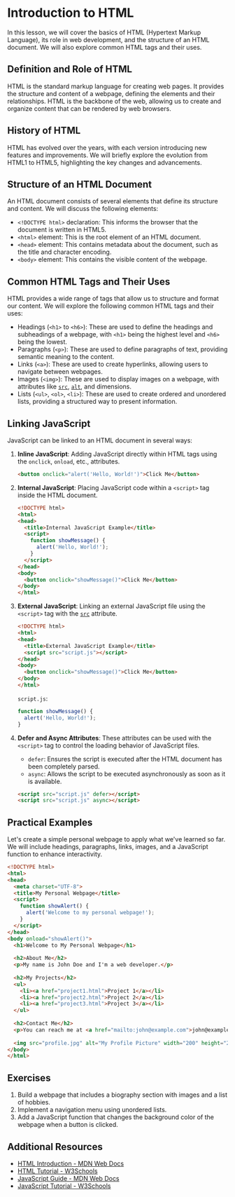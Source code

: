 # Introduction to HTML

In this lesson, we will cover the basics of HTML (Hypertext Markup Language), its role in web development, and the structure of an HTML document. We will also explore common HTML tags and their uses.

## Definition and Role of HTML

HTML is the standard markup language for creating web pages. It provides the structure and content of a webpage, defining the elements and their relationships. HTML is the backbone of the web, allowing us to create and organize content that can be rendered by web browsers.

## History of HTML

HTML has evolved over the years, with each version introducing new features and improvements. We will briefly explore the evolution from HTML1 to HTML5, highlighting the key changes and advancements.

## Structure of an HTML Document

An HTML document consists of several elements that define its structure and content. We will discuss the following elements:

- `<!DOCTYPE html>` declaration: This informs the browser that the document is written in HTML5.
- `<html>` element: This is the root element of an HTML document.
- `<head>` element: This contains metadata about the document, such as the title and character encoding.
- `<body>` element: This contains the visible content of the webpage.

## Common HTML Tags and Their Uses

HTML provides a wide range of tags that allow us to structure and format our content. We will explore the following common HTML tags and their uses:

- Headings (`<h1>` to `<h6>`): These are used to define the headings and subheadings of a webpage, with `<h1>` being the highest level and `<h6>` being the lowest.
- Paragraphs (`<p>`): These are used to define paragraphs of text, providing semantic meaning to the content.
- Links (`<a>`): These are used to create hyperlinks, allowing users to navigate between webpages.
- Images (`<img>`): These are used to display images on a webpage, with attributes like [`src`](command:_github.copilot.openSymbolFromReferences?%5B%22%22%2C%5B%7B%22uri%22%3A%7B%22scheme%22%3A%22file%22%2C%22authority%22%3A%22%22%2C%22path%22%3A%22%2Fworkspaces%2FFull-Stack-Developer%2Fhtml-css-course%2Flessons%2F01_introduction_to_html.md%22%2C%22query%22%3A%22%22%2C%22fragment%22%3A%22%22%7D%2C%22pos%22%3A%7B%22line%22%3A28%2C%22character%22%3A89%7D%7D%5D%2C%22becb93b0-704e-4a04-afa5-99cdcb51ef06%22%5D "Go to definition"), [`alt`](command:_github.copilot.openSymbolFromReferences?%5B%22%22%2C%5B%7B%22uri%22%3A%7B%22scheme%22%3A%22file%22%2C%22authority%22%3A%22%22%2C%22path%22%3A%22%2Fworkspaces%2FFull-Stack-Developer%2Fhtml-css-course%2Flessons%2F01_introduction_to_html.md%22%2C%22query%22%3A%22%22%2C%22fragment%22%3A%22%22%7D%2C%22pos%22%3A%7B%22line%22%3A28%2C%22character%22%3A96%7D%7D%5D%2C%22becb93b0-704e-4a04-afa5-99cdcb51ef06%22%5D "Go to definition"), and dimensions.
- Lists (`<ul>`, `<ol>`, `<li>`): These are used to create ordered and unordered lists, providing a structured way to present information.

## Linking JavaScript

JavaScript can be linked to an HTML document in several ways:

1. **Inline JavaScript**: Adding JavaScript directly within HTML tags using the `onclick`, `onload`, etc., attributes.
   ```html
   <button onclick="alert('Hello, World!')">Click Me</button>
   ```

2. **Internal JavaScript**: Placing JavaScript code within a `<script>` tag inside the HTML document.
   ```html
   <!DOCTYPE html>
   <html>
   <head>
     <title>Internal JavaScript Example</title>
     <script>
       function showMessage() {
         alert('Hello, World!');
       }
     </script>
   </head>
   <body>
     <button onclick="showMessage()">Click Me</button>
   </body>
   </html>
   ```

3. **External JavaScript**: Linking an external JavaScript file using the `<script>` tag with the [`src`](command:_github.copilot.openSymbolFromReferences?%5B%22%22%2C%5B%7B%22uri%22%3A%7B%22scheme%22%3A%22file%22%2C%22authority%22%3A%22%22%2C%22path%22%3A%22%2Fworkspaces%2FFull-Stack-Developer%2Fhtml-css-course%2Flessons%2F01_introduction_to_html.md%22%2C%22query%22%3A%22%22%2C%22fragment%22%3A%22%22%7D%2C%22pos%22%3A%7B%22line%22%3A28%2C%22character%22%3A89%7D%7D%5D%2C%22becb93b0-704e-4a04-afa5-99cdcb51ef06%22%5D "Go to definition") attribute.
   ```html
   <!DOCTYPE html>
   <html>
   <head>
     <title>External JavaScript Example</title>
     <script src="script.js"></script>
   </head>
   <body>
     <button onclick="showMessage()">Click Me</button>
   </body>
   </html>
   ```

   `script.js`:
   ```javascript
   function showMessage() {
     alert('Hello, World!');
   }
   ```

4. **Defer and Async Attributes**: These attributes can be used with the `<script>` tag to control the loading behavior of JavaScript files.
   - `defer`: Ensures the script is executed after the HTML document has been completely parsed.
   - `async`: Allows the script to be executed asynchronously as soon as it is available.

   ```html
   <script src="script.js" defer></script>
   <script src="script.js" async></script>
   ```

## Practical Examples

Let's create a simple personal webpage to apply what we've learned so far. We will include headings, paragraphs, links, images, and a JavaScript function to enhance interactivity.

```html
<!DOCTYPE html>
<html>
<head>
  <meta charset="UTF-8">
  <title>My Personal Webpage</title>
  <script>
    function showAlert() {
      alert('Welcome to my personal webpage!');
    }
  </script>
</head>
<body onload="showAlert()">
  <h1>Welcome to My Personal Webpage</h1>
  
  <h2>About Me</h2>
  <p>My name is John Doe and I'm a web developer.</p>
  
  <h2>My Projects</h2>
  <ul>
    <li><a href="project1.html">Project 1</a></li>
    <li><a href="project2.html">Project 2</a></li>
    <li><a href="project3.html">Project 3</a></li>
  </ul>
  
  <h2>Contact Me</h2>
  <p>You can reach me at <a href="mailto:john@example.com">john@example.com</a>.</p>
  
  <img src="profile.jpg" alt="My Profile Picture" width="200" height="200">
</body>
</html>
```

## Exercises

1. Build a webpage that includes a biography section with images and a list of hobbies.
2. Implement a navigation menu using unordered lists.
3. Add a JavaScript function that changes the background color of the webpage when a button is clicked.

## Additional Resources

- [HTML Introduction - MDN Web Docs](https://developer.mozilla.org/en-US/docs/Learn/HTML/Introduction)
- [HTML Tutorial - W3Schools](https://www.w3schools.com/html/)
- [JavaScript Guide - MDN Web Docs](https://developer.mozilla.org/en-US/docs/Web/JavaScript/Guide)
- [JavaScript Tutorial - W3Schools](https://www.w3schools.com/js/)